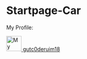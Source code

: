 # Startpage-Car





 <h8>My Profile:<h8/>
    
  <a href="https://github.com/gutc0derium18">
      <img alt="My Profile" src="https://avatars.githubusercontent.com/u/82983276?v=4" width=40" height="40">  <h8>gutc0deruim18<h8/>
  
